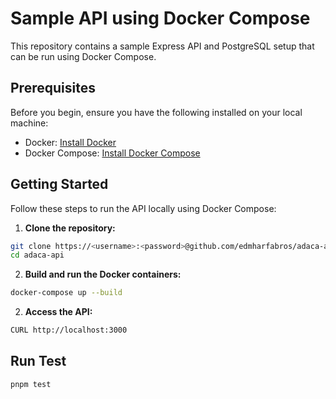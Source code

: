 # Sample API using Docker Compose

This repository contains a sample Express API and PostgreSQL setup that can be run using Docker Compose.

## Prerequisites

Before you begin, ensure you have the following installed on your local machine:

- Docker: [Install Docker](https://docs.docker.com/get-docker/)
- Docker Compose: [Install Docker Compose](https://docs.docker.com/compose/install/)

## Getting Started

Follow these steps to run the API locally using Docker Compose:

1. **Clone the repository:**

```bash
git clone https://<username>:<password>@github.com/edmharfabros/adaca-api
cd adaca-api
```

2. **Build and run the Docker containers:**

```bash
docker-compose up --build
```

2. **Access the API:**

```bash
CURL http://localhost:3000
```

## Run Test

```bash
pnpm test
```
